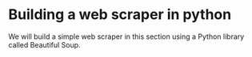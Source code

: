 # Building a web scraper in python
  We will build a simple web scraper in this section using a Python library called Beautiful Soup.
